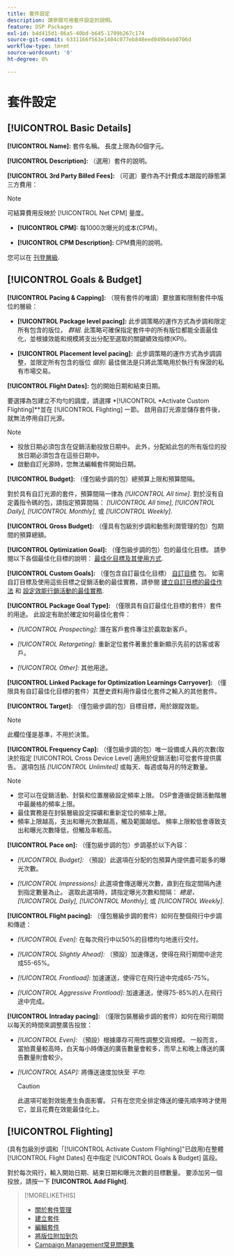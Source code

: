 ```yaml
---
title: 套件設定
description: 請參閱可用套件設定的說明。
feature: DSP Packages
exl-id: b4d415d1-86a5-40bd-b645-1709b267c174
source-git-commit: 6331166f563e1404c077eb848eed049b4eb0706d
workflow-type: tm+mt
source-wordcount: '0'
ht-degree: 0%

---
```


# 套件設定

## [!UICONTROL Basic Details]

**[!UICONTROL Name]:** 套件名稱。 長度上限為60個字元。

**[!UICONTROL Description]:** （選用）套件的說明。

**[!UICONTROL 3rd Party Billed Fees]:** （可選）要作為不計費成本跟蹤的靜態第三方費用：

>[!NOTE]
>
>可結算費用反映於 [!UICONTROL Net CPM] 量度。
* **[!UICONTROL CPM]:** 每1000次曝光的成本(CPM)。

* **[!UICONTROL CPM Description]:** CPM費用的說明。

您可以在 [刊登層級](/help/dsp/campaign-management/placements/placement-settings.md).

## [!UICONTROL Goals & Budget]

**[!UICONTROL Pacing & Capping]:** （現有套件的唯讀）要放置和限制套件中版位的層級：

* **[!UICONTROL Package level pacing]:** 此步調策略的運作方式為步調和限定所有包含的版位， *群組*. 此策略可確保指定套件中的所有版位都能全面最佳化，並根據效能和規模將支出分配至選取的關鍵績效指標(KPI)。

* **[!UICONTROL Placement level pacing]:**  此步調策略的運作方式為步調調整，並限定所有包含的版位 *個別*. 最佳做法是只將此策略用於執行有保證的私有市場交易。

**[!UICONTROL Flight Dates]:** 包的開始日期和結束日期。

要選擇為包建立不均勻的調度，請選擇 *[!UICONTROL *Activate Custom Flighting]**並在 [!UICONTROL Flighting] 一節。 啟用自訂光源並儲存套件後，就無法停用自訂光源。

>[!NOTE]
>
>* 投放日期必須包含在促銷活動投放日期中。 此外，分配給此包的所有版位的投放日期必須包含在這些日期中。
> * 啟動自訂光源時，您無法編輯套件開始日期。


**[!UICONTROL Budget]:** （僅包級步調的包）總預算上限和預算間隔。

對於具有自訂光源的套件，預算間隔一律為 *[!UICONTROL All time]*. 對於沒有自定義指令碼的包，請指定預算間隔： *[!UICONTROL All time],* *[!UICONTROL Daily],* *[!UICONTROL Monthly],* 或 *[!UICONTROL Weekly]*.

**[!UICONTROL Gross Budget]:** （僅具有包級別步調和動態利潤管理的包）包期間的預算總額。

**[!UICONTROL Optimization Goal]:** （僅包級步調的包）包的最佳化目標。 請參閱以下各個最佳化目標的說明： [最佳化目標及其使用方式](/help/dsp/optimization/optimization-goals.md).

**[!UICONTROL Custom Goals]:** （僅包含自訂最佳化目標） [自訂目標](/help/dsp/optimization/custom-goal-about.md) 包。 如需自訂目標及使用這些目標之促銷活動的最佳實務，請參閱  [建立自訂目標的最佳作法](/help/dsp/optimization/custom-goal-best-practices.md) 和 [設定效能行銷活動的最佳實務](/help/dsp/optimization/campaign-best-practices-performance.md).

**[!UICONTROL Package Goal Type]:** （僅限具有自訂最佳化目標的套件）套件的用途。 此設定有助於確定如何最佳化套件：

* *[!UICONTROL Prospecting]:* 潛在客戶套件專注於贏取新客戶。

* *[!UICONTROL Retargeting]:* 重新定位套件著重於重新顯示先前的訪客或客戶。

* *[!UICONTROL Other]:* 其他用途。

**[!UICONTROL Linked Package for Optimization Learnings Carryover]:** （僅限具有自訂最佳化目標的套件）其歷史資料用作最佳化套件之輸入的其他套件。

**[!UICONTROL Target]:** （僅包級步調的包）目標目標，用於跟蹤效能。

>[!NOTE]
>
>此欄位僅是基準，不用於決策。

**[!UICONTROL Frequency Cap]:** （僅包級步調的包）唯一設備或人員的次數(取決於指定 [!UICONTROL Cross Device Level] 適用於促銷活動)可從套件提供廣告。 選項包括 *[!UICONTROL Unlimited]* 或每天、每週或每月的特定數量。

>[!NOTE]
>
>* 您可以在促銷活動、封裝和位置層級設定頻率上限。 DSP會遵循促銷活動階層中最嚴格的頻率上限。
>* 最佳實務是在封裝層級設定探礦和重新定位的頻率上限。
> * 頻率上限越高，支出和曝光次數越高，觸及範圍越低。 頻率上限較低會導致支出和曝光次數降低，但觸及率較高。


**[!UICONTROL Pace on]:** （僅包級步調的包）步調基於以下內容：

* *[!UICONTROL Budget]:* （預設）此選項在分配的包預算內提供盡可能多的曝光次數。

* *[!UICONTROL Impressions]:* 此選項會傳送曝光次數，直到在指定間隔內達到指定數量為止。 選取此選項時，請指定曝光次數和間隔： *總是，* *[!UICONTROL Daily],* *[!UICONTROL Monthly],* 或 *[!UICONTROL Weekly]*.

**[!UICONTROL Flight pacing]:** （僅包層級步調的套件）如何在整個飛行中步調和傳遞：

* *[!UICONTROL Even]:* 在每次飛行中以50%的目標均勻地進行交付。

* *[!UICONTROL Slightly Ahead]:* （預設）加速傳送，使得在飛行期間中途完成55-65%。

* *[!UICONTROL Frontload]:* 加速運送，使得它在飛行途中完成65-75%。

* *[!UICONTROL Aggressive Frontload]:* 加速運送，使得75-85%的人在飛行途中完成。

**[!UICONTROL Intraday pacing]:** （僅限包裝層級步調的套件）如何在飛行期間以每天的時間來調整廣告投放：

* *[!UICONTROL Even]:* （預設）根據庫存可用性調整交貨規模。 一般而言，當拍賣量較高時，白天每小時傳送的廣告數量會較多，而早上和晚上傳送的廣告數量則會較少。

* *[!UICONTROL ASAP]:* 將傳送速度加快至 *平均*.

   >[!CAUTION]
   >
   >此選項可能對效能產生負面影響。 只有在您完全排定傳送的優先順序時才使用它，並且花費在效能最佳化上。

## [!UICONTROL Flighting]

(具有包級別步調和「[!UICONTROL Activate Custom Flighting]&quot;已啟用)在整體 [!UICONTROL Flight Dates] 在中指定 [!UICONTROL Goals & Budget] 區段。

對於每次飛行，輸入開始日期、結束日期和曝光次數的目標數量。 要添加另一個投放，請按一下 **[!UICONTROL Add Flight]**.

>[!MORELIKETHIS]
>
>* [關於套件管理](package-about.md)
>* [建立套件](package-create.md)
>* [編輯套件](package-edit.md)
>* [將版位附加到包](package-attach-placement.md)
>* [Campaign Management常見問題集](/help/dsp/campaign-management/campaign-management-faq.md)

